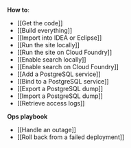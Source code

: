 **How to**:
 - [[Get the code]]
 - [[Build everything]]
 - [[Import into IDEA or Eclipse]]
 - [[Run the site locally]]
 - [[Run the site on Cloud Foundry]]
 - [[Enable search locally]]
 - [[Enable search on Cloud Foundry]]
 - [[Add a PostgreSQL service]]
 - [[Bind to a PostgreSQL service]]
 - [[Export a PostgreSQL dump]]
 - [[Import a PostgreSQL dump]]
 - [[Retrieve access logs]]

**Ops playbook**
 - [[Handle an outage]]
 - [[Roll back from a failed deployment]]